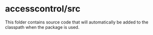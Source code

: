 # accesscontrol/src

This folder contains source code that will automatically be added to the classpath when
the package is used.
